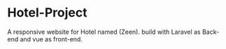 # Hotel-Project
A responsive website for Hotel named (Zeen). build with Laravel as Back-end and vue as front-end.
